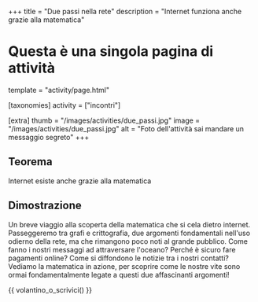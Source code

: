 +++
title = "Due passi nella rete"
description = "Internet funziona anche grazie alla matematica"

# Questa è una singola pagina di attività
template = "activity/page.html"

[taxonomies]
activity = ["incontri"]

[extra]
thumb = "/images/activities/due_passi.jpg"
image = "/images/activities/due_passi.jpg"
alt = "Foto dell'attività sai mandare un messaggio segreto"
+++
## Teorema

Internet esiste anche grazie alla matematica

## Dimostrazione

Un breve viaggio alla scoperta della matematica che si cela dietro
internet. Passeggeremo tra grafi e crittografia, due argomenti
fondamentali nell'uso odierno della rete, ma che rimangono poco
noti al grande pubblico. Come fanno i nostri messaggi ad
attraversare l'oceano? Perché è sicuro fare pagamenti online? Come
si diffondono le notizie tra i nostri contatti?
Vediamo la matematica in azione, per scoprire come le nostre vite
sono ormai fondamentalmente legate a questi due affascinanti
argomenti!

{{ volantino_o_scrivici() }}
